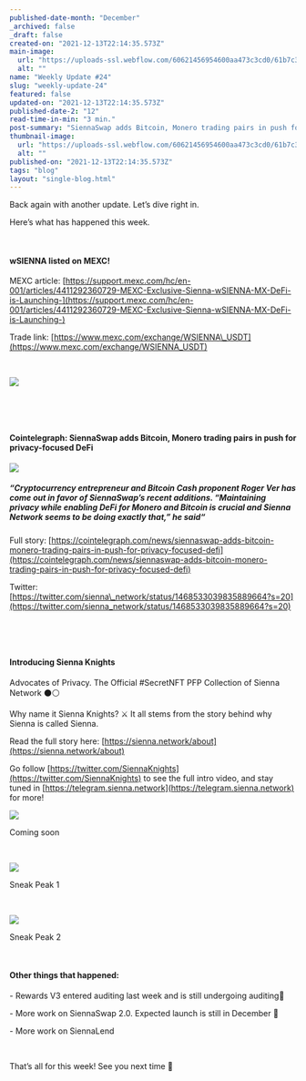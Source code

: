 ```yaml
---
published-date-month: "December"
_archived: false
_draft: false
created-on: "2021-12-13T22:14:35.573Z"
main-image:
  url: "https://uploads-ssl.webflow.com/60621456954600aa473c3cd0/61b7c39fdcf4133ef48977fc_weekly-update-24%20Blog.jpg"
  alt: ""
name: "Weekly Update #24"
slug: "weekly-update-24"
featured: false
updated-on: "2021-12-13T22:14:35.573Z"
published-date-2: "12"
read-time-in-min: "3 min."
post-summary: "SiennaSwap adds Bitcoin, Monero trading pairs in push for privacy-focused DeFi"
thumbnail-image:
  url: "https://uploads-ssl.webflow.com/60621456954600aa473c3cd0/61b7c39a7756cbc573b30681_weekly-update-24%20Blog%20Thump.jpg"
  alt: ""
published-on: "2021-12-13T22:14:35.573Z"
tags: "blog"
layout: "single-blog.html"
---
```


Back again with another update. Let’s dive right in.

Here’s what has happened this week.

‍

#### wSIENNA listed on MEXC!

MEXC article: [https://support.mexc.com/hc/en-001/articles/4411292360729-MEXC-Exclusive-Sienna-wSIENNA-MX-DeFi-is-Launching-](https://support.mexc.com/hc/en-001/articles/4411292360729-MEXC-Exclusive-Sienna-wSIENNA-MX-DeFi-is-Launching-)

Trade link: [https://www.mexc.com/exchange/WSIENNA\_USDT](https://www.mexc.com/exchange/WSIENNA_USDT)

‍

![](https://uploads-ssl.webflow.com/60621456954600aa473c3cd0/61b7c400dba10f4442ce5bf4_1*0J4lVezBUPoG4sCK9UGnbQ.jpeg)

‍

‍

#### **Cointelegraph**: **SiennaSwap adds Bitcoin, Monero trading pairs in push for privacy-focused DeFi**

![](https://uploads-ssl.webflow.com/60621456954600aa473c3cd0/61b7c4586f31e218ef17ca5a_1*3v6md4wnoSaqgsEPdOlyjw.png)

##### _“Cryptocurrency entrepreneur and Bitcoin Cash proponent_ **_Roger Ver_** _has come out in favor of SiennaSwap’s recent additions. “Maintaining privacy while enabling DeFi for Monero and Bitcoin is crucial and Sienna Network seems to be doing exactly that,” he said“_

Full story: [https://cointelegraph.com/news/siennaswap-adds-bitcoin-monero-trading-pairs-in-push-for-privacy-focused-defi](https://cointelegraph.com/news/siennaswap-adds-bitcoin-monero-trading-pairs-in-push-for-privacy-focused-defi)

Twitter: [https://twitter.com/sienna\_network/status/1468533039835889664?s=20](https://twitter.com/sienna_network/status/1468533039835889664?s=20)

‍

‍

#### Introducing Sienna Knights

Advocates of Privacy. The Official #SecretNFT PFP Collection of Sienna Network ⚫️⚪

Why name it Sienna Knights? ⚔ It all stems from the story behind why Sienna is called Sienna.

Read the full story here: [https://sienna.network/about](https://sienna.network/about)

Go follow [https://twitter.com/SiennaKnights](https://twitter.com/SiennaKnights) to see the full intro video, and stay tuned in [https://telegram.sienna.network](https://telegram.sienna.network) for more!

![](https://uploads-ssl.webflow.com/60621456954600aa473c3cd0/61b7c5445e96f76e7d9761a6_1*F0-iHhofxdNbjXf7QAl0BQ.png)

Coming soon

‍

![](https://uploads-ssl.webflow.com/60621456954600aa473c3cd0/61b7c55a6f31e22a5a17cf1b_1*ZPxmV_89b6z1EIru6jsFQw.png)

Sneak Peak 1

‍

![](https://uploads-ssl.webflow.com/60621456954600aa473c3cd0/61b7c56dc53aea6c8876a1b8_1*08fnRMQaiHwSWaPPIGBcUQ.png)

Sneak Peak 2

‍

#### Other things that happened:

\- Rewards V3 entered auditing last week and is still undergoing auditing🔎

\- More work on SiennaSwap 2.0. Expected launch is still in December 🚀

\- More work on SiennaLend

‍

That’s all for this week! See you next time 🚀

‍
